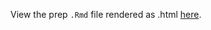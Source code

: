 View the prep `.Rmd` file rendered as .html [here](https://cdn.rawgit.com/OHI-Science/github/draft/bhi/baltic2015/prep/CW/secchi/secchi_prep.html).
